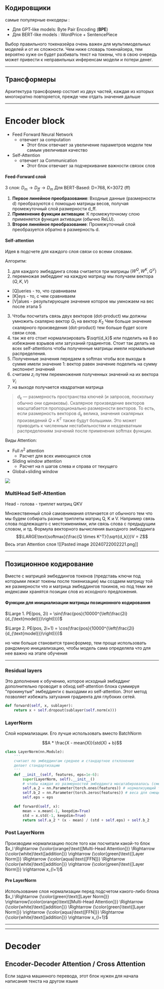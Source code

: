 
## Кодировщики 

самые популярные енкодеры :
- Для GPT-like models: Byte Pair Encoding (__BPE__)
- Для BERT-like models : WordPrice + SentencePiece

Выбор правильного токеназейра очень важен для мультимодельных моделей и от их сложности. 
Чем ниже словарь токенайзера, тем вероятно хуже он будет разбивать текст на токены, что в свою очередь может привести к неправильных инференсам модели и потери денег. 

---
## Трансформеры

Архитектура трансформер состоит из двух частей, каждая из которых многократно повторяется, прежде чем отдать значения дальше

---

# Encoder block

- Feed Forward Neural Network
	- отвечает за computation 
		- Этот блок отвечает за увеличение параметров модели тем самым увеличивая качество
- Self-Attention
	- отвечает за Communication 
		- Этот блок отвечает за подчеркивание важности связок слов 


#### Feed-Forward слой

3 слоя: $D_m \rightarrow D_{ff} \rightarrow D_m$
Для BERT-Based: D=768, K=3072 (ff)
1. **Первое линейное преобразование**: Входные данные (размерности d) преобразуются с помощью матрицы весов, получая промежуточный слой размерности d_ff.
2. **Применение функции активации**: К промежуточному слою применяется функция активации (обычно ReLU).
3. **Второе линейное преобразование**: Промежуточный слой преобразуется обратно в размерность d.

#### Self-attention
Идея в подсчете для каждого слоя связи со всеми словами. 

Алгоритм: 
1) для каждого эмбеддинга слова считается три матрицы $(W^Q, W^K, Q^V)$
2) перемножая эмбеддинг на каждую матрицу мы получаем вектора $(Q, K, V)$

- [Q]ueries - то, что сравниваем 
- [K]eys - то, с чем сравниваем 
- [V]alues -  результирующее значение которое мы умножаем на вес после этапа 5

3) Чтобы посчитать связь двух векторов (dot-product) мы должны умножить скалярно вектор $Q_1$ на вектор $K_2$ 
Чем больше значение скалярного произведения (dot-product) тем больше будет score связи слов. 
4) так же его стоит нормализировать $\sqrt{d_k}$ или поделить на 8 во избежание взрывов или затуханий градиентов. Стоит так делать на всех self-attentions чтобы полученные матрицы имели нормальные распределения. 
5) Полученные значения передаем в softmax чтобы все выходы в сумме имели значение 1: вектор равен значение поделить на сумму экспонент значений 
6) считаем $z_i$ путем перемножения полученных значений на их вектора $V_i$
7) на выходе получается квадратная матрица 

> $d_k$​ — размерность пространства ключей (и запросов, поскольку обычно они одинаковы). Скалярное произведение векторов масштабается пропорционально размерности векторов. То есть, если размерность векторов $d_k$​ велика, значения скалярных произведений $Q\times K^T$ также будут большими. Это может приводить к численным нестабильностям и неадекватным распределениям значений после применения softmax функции.

Виды Attention: 
- Full $n^2$ attention
	- Расчет для всех имеющихся слов 
- Sliding window attention
	- Расчет на n шагов слева и справа от текущего
- Global+sliding window

![](https://substackcdn.com/image/fetch/f_auto,q_auto:good,fl_progressive:steep/https%3A%2F%2Fsubstack-post-media.s3.amazonaws.com%2Fpublic%2Fimages%2F6dc78ea6-337d-4d39-8c13-f733bf792b37_810x1080.gif)



### MultiHead Self-Attention 
Head - голова - триплет матриц QKV

Множественный слой самовнимания отличается от обычного тем что мы будем собирать разные триплеты матриц Q, K и V. Например связь слова подлежащего с местоимениями, или связь слова с предыдущим словом, и тд.
Формула векторного вычисления выходного эмбеддинга
$$\LARGE\text{softmax}(\frac{Q \times K^T}{\sqrt{d_k}})V = Z$$
Весь этап Attention слоя 
![[Pasted image 20240722002221.png]]

---

## Позиционное кодирование 

Вместе с матрицей эмбеддингов токенов (представь ключи под которыми лежат токены после токенизации) мы создаем матрицу той же размерности что и матрица эмбеддингов токинов, но под теми же индексами хранятся позиции слов из исходного предложения.

#### Функции для инициализации матрицы позиционного кодирования

$\Large 1. PE(pos, 2i) = \sin(\frac{pos}{10000^{\left(\frac{2i}{d_{\text{model}}}\right)}})$

$\Large 2. PE(pos, 2i+1) = \cos(\frac{pos}{10000^{\left(\frac{2i}{d_{\text{model}}}\right)}})$

но чем больше становится трансформер, тем проще использовать рандомную инициализацию, чтобы модель сама определяла что для нее важно на этапе обучения

----

### Residual layers 

Это дополнение к обучению, которое исходный эмбеддинг дополнительно проводит в обход self-attention блока суммируя "прокинутые" эмбеддинги с выходами из self-attention. Этот метод позволяет избежать затухания градиента для глубоких сетей. 

```python
def forward(self, x, sublayer):
	return x + self.dropout(sublayer(self.norm(x)))
```

### LayerNorm 

Слой нормализации. Его лучше использовать вместо BatchNorm

$$A * \frac{X -  mean(X)}{std(X) + b}$$

```python
class LayerNorm(nn.Module):
	'''
	считает по эмбеддингам среднее и стандартное отклонение
	делает стандартизацию
	'''
	def __init__(self, features, eps=1e-6):
		super(LayerNorm, self).__init__()
		# чтобы каждая из размерностей эмбеддинга масштабировалась (смещалась)
		self.a_2 = nn.Parameter(torch.ones(features)) # нормализующий терм 
		self.b_2 = nn.Parameter(torch.zeros(features)) # веса для смещения
		self.eps = eps
	
	def forward(self, x):
		mean = x.mean(-1, keepdim=True)
		std = x.std(-1, keepdim=True)
		return self.a_2 * (x - mean) / (std + self.eps) + self.b_2
```

### Post LayerNorm

Производим нормализацию после того как посчитали какой-то блок
$x_l \Rightarrow {\color{orange}\text{[Multi-Head Attention]}} \Rightarrow {\color{white}\text{[addition]}} \rightarrow {\color{green}\text{[Layer Norm]}} \Rightarrow {\color{aqua}\text{[FFN]}} \Rightarrow {\color{white}\text{[addition]}} \rightarrow {\color{green}\text{[Layer Norm]}} \rightarrow x_{l+1}$

#### Pre LayerNorm

Использование слоя нормализации перед подсчетом какого-либо блока
$x_l \Rightarrow {\color{green}\text{[Layer Norm]}} \rightarrow{\color{orange}\text{[Multi-Head Attention]}} \Rightarrow {\color{white}\text{[addition]}} \Rightarrow {\color{green}\text{[Layer Norm]}} \rightarrow {\color{aqua}\text{[FFN]}} \Rightarrow {\color{white}\text{[addition]}}  \rightarrow x_{l+1}$

---
---

# Decoder

## Encoder-Decoder Attention / Cross Attention 

Если задача машинного перевода, этот блок нужен для начала написания текста на другом языке 

 

